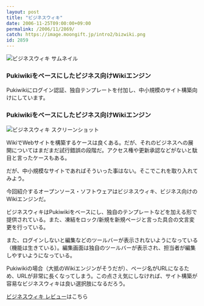```yaml
---
layout: post
title: "ビジネスウィキ"
date: 2006-11-25T09:00:00+09:00
permalink: /2006/11/2869/
catch: https://image.moongift.jp/intro2/bizwiki.png
id: 2859
---
```

 ![ビジネスウィキ サムネイル](https://image.moongift.jp/intro2/bizwiki.t.png "ビジネスウィキ サムネイル")
  

### Pukiwikiをベースにしたビジネス向けWikiエンジン
  
Pukiwikiにログイン認証、独自テンプレートを付加し、中小規模のサイト構築向けにしています。  
<!--more-->  

### Pukiwikiをベースにしたビジネス向けWikiエンジン
  

![ビジネスウィキ スクリーンショット](https://image.moongift.jp/intro2/bizwiki.png "ビジネスウィキ スクリーンショット")

  

WikiでWebサイトを構築するケースは良くある。だが、それのビジネスへの展開についてはまだまだ試行錯誤の段階だ。アクセス権や更新承認などがないと駄目と言ったケースもある。

  

だが、中小規模なサイトであればそういった事はない。そこでこれを取り入れてみよう。

  

今回紹介するオープンソース・ソフトウェアはビジネスウィキ、ビジネス向けのWikiエンジンだ。

  

ビジネスウィキはPukiwikiをベースにし、独自のテンプレートなどを加える形で提供されている。また、凍結をロック/新規を新規ページと言った具合の文言変更を行っている。

  

また、ログインしないと編集などのツールバーが表示されないようになっている（機能は生きている）。編集画面は独自のツールバーが表示され、担当者が編集しやすいようになっている。

  

Pukiwikiの場合（大抵のWikiエンジンがそうだが）、ページ名がURLになるため、URLが非常に長くなってしまう。この点さえ気にしなければ、サイト構築が容易なビジネスウィキは良い選択肢になるだろう。

  

[ビジネスウィキ レビュー](http://oss.moongift.jp/review/i-2903.html)はこちら

